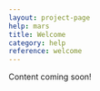 ```yaml
---
layout: project-page
help: mars
title: Welcome
category: help
reference: welcome
---
```


Content coming soon!
